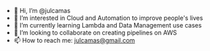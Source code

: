 - 👋 Hi, I’m @julcamas
- 👀 I’m interested in Cloud and Automation to improve people's lives
- 🌱 I’m currently learning Lambda and Data Management use cases
- 💞️ I’m looking to collaborate on creating pipelines on AWS
- 📫 How to reach me: julcamas@gmail.com

<!---
julcamas/julcamas is a ✨ special ✨ repository because its `README.md` (this file) appears on your GitHub profile.
You can click the Preview link to take a look at your changes.
--->
